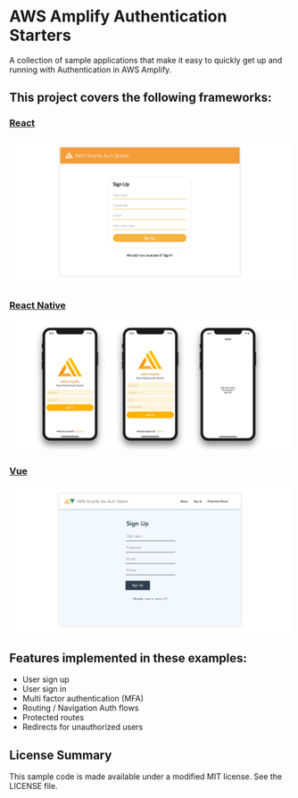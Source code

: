 # AWS Amplify Authentication Starters

A collection of sample applications that make it easy to quickly get up and running with Authentication in AWS Amplify.

## This project covers the following frameworks:

### [React](https://github.com/aws-samples/aws-amplify-auth-starters/tree/react)
![](react_hero.png)

### [React Native](https://github.com/aws-samples/aws-amplify-auth-starters/tree/react-native)
![](react_native_hero.jpg)

### [Vue](https://github.com/aws-samples/aws-amplify-auth-starters/tree/vue)
![](vue_hero.png)

## Features implemented in these examples:
- User sign up
- User sign in
- Multi factor authentication (MFA)
- Routing / Navigation Auth flows
- Protected routes
- Redirects for unauthorized users

## License Summary

This sample code is made available under a modified MIT license. See the LICENSE file.
